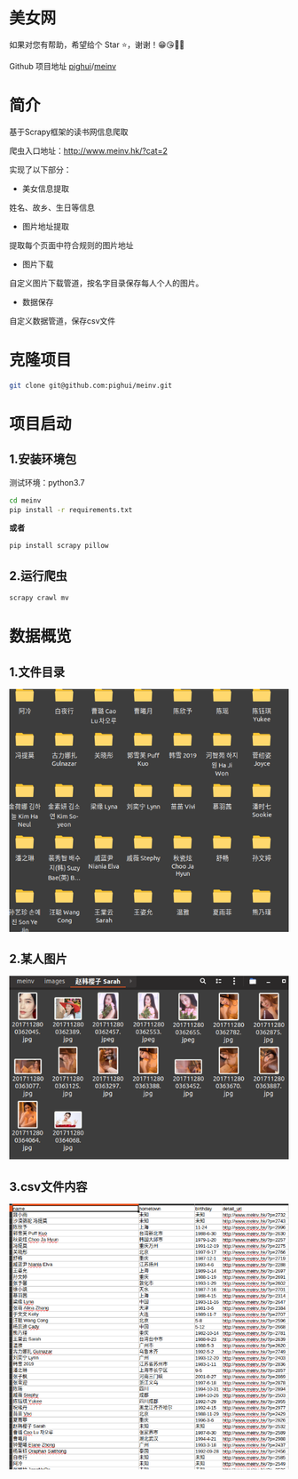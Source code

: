 # 美女网

如果对您有帮助，希望给个 Star ⭐，谢谢！😁😘🎁🎉

Github 项目地址 [pighui](https://github.com/pighui)/[meinv](https://github.com/pighui/meinv)

# 简介

基于Scrapy框架的读书网信息爬取

爬虫入口地址：<http://www.meinv.hk/?cat=2>

实现了以下部分：

- 美女信息提取

姓名、故乡、生日等信息

- 图片地址提取

提取每个页面中符合规则的图片地址

- 图片下载

自定义图片下载管道，按名字目录保存每人个人的图片。

- 数据保存

自定义数据管道，保存csv文件

# 克隆项目

```bash
git clone git@github.com:pighui/meinv.git
```

# 项目启动

## 1.安装环境包

测试环境：python3.7

```bash
cd meinv
pip install -r requirements.txt
```

**或者**

```python
pip install scrapy pillow
```

## 2.运行爬虫

```bash
scrapy crawl mv
```

# 数据概览

## 1.文件目录

![](./doc/files.png)

## 2.某人图片

![](./doc/images.png)

## 3.csv文件内容

![](./doc/csv.png)